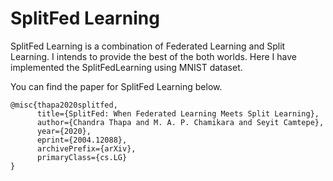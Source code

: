 # SplitFed Learning

SplitFed Learning is a combination of Federated Learning and Split Learning. 
I intends to provide the best of the both worlds.
Here I have implemented the SplitFedLearning using MNIST dataset.

You can find the paper for SplitFed Learning below.

```
@misc{thapa2020splitfed,
      title={SplitFed: When Federated Learning Meets Split Learning}, 
      author={Chandra Thapa and M. A. P. Chamikara and Seyit Camtepe},
      year={2020},
      eprint={2004.12088},
      archivePrefix={arXiv},
      primaryClass={cs.LG}
}
```

